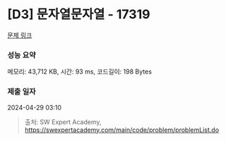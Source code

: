 # [D3] 문자열문자열 - 17319 

[문제 링크](https://swexpertacademy.com/main/code/problem/problemDetail.do?contestProbId=AYgEiwbKy48DFARP) 

### 성능 요약

메모리: 43,712 KB, 시간: 93 ms, 코드길이: 198 Bytes

### 제출 일자

2024-04-29 03:10



> 출처: SW Expert Academy, https://swexpertacademy.com/main/code/problem/problemList.do